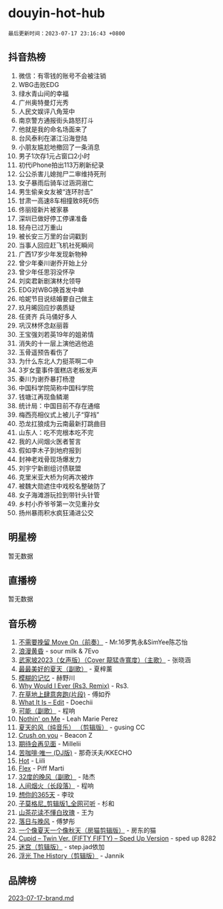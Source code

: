 # douyin-hot-hub

`最后更新时间：2023-07-17 23:16:43 +0800`

## 抖音热榜

1. 微信：有零钱的账号不会被注销
1. WBG击败EDG
1. 绿水青山间的幸福
1. 广州奥特曼灯光秀
1. 人民文娱评八角笼中
1. 南京警方通报街头路怒打斗
1. 他就是我的命名场面来了
1. 台风泰利在湛江沿海登陆
1. 小朋友尴尬地撤回了一条消息
1. 男子1次存1元占窗口2小时
1. 初代iPhone拍出113万刷新纪录
1. 公公杀害儿媳抛尸二审维持死刑
1. 女子暴雨后骑车过涵洞溺亡
1. 男生偷亲女友被“连环肘击”
1. 甘肃一高速8车相撞致8死6伤
1. 佟丽娅新片被家暴
1. 深圳已做好停工停课准备
1. 轻舟已过万重山
1. 被长安三万里的台词戳到
1. 当事人回应赶飞机社死瞬间
1. 广西17岁少年发现新物种
1. 曾少年秦川谢乔开始上分
1. 曾少年任思羽没怀孕
1. 刘奕君新剧演林允领导
1. EDG对WBG换首发中单
1. 哈妮节目说结婚要自己做主
1. 玖月晞回应抄袭质疑
1. 任贤齐 兵马俑好多人
1. 巩汉林怀念赵丽蓉
1. 王宝强刘若英19年的姐弟情
1. 消失的十一层上演他逃他追
1. 玉骨遥预告看伤了
1. 为什么东北人力挺茶啊二中
1. 3岁女童事件蛋糕店老板发声
1. 秦川为谢乔暴打杨澄
1. 中国科学院简称中国科学院
1. 钱塘江再现鱼鳞潮
1. 统计局：中国目前不存在通缩
1. 梅西亮相仪式上被儿子“穿裆”
1. 恐龙扛狼成为云南最新打跳曲目
1. 山东人：吃不完根本吃不完
1. 我的人间烟火医者誓言
1. 假如李木子到地府报到
1. 封神老戏骨现场爆发力
1. 刘宇宁新剧组讨债联盟
1. 克里米亚大桥为何再次被炸
1. 被魏大勋遮住中戏校名整破防了
1. 女子海滩游玩捡到带针头针管
1. 乡村小乔爷爷第一次见重孙女
1. 扬州暴雨积水疯狂涌进公交

## 明星榜

暂无数据

## 直播榜

暂无数据

## 音乐榜

1. [不需要挽留 Move On（前奏）](https://sf6-cdn-tos.douyinstatic.com/obj/tos-cn-ve-2774/ooCBhgCCkF4nExzQL9WZSUbitfA8IsDkgQIYhe) - Mr.16罗隽永&SimYee陈芯怡
1. [浪漫黄昏](https://sf6-cdn-tos.douyinstatic.com/obj/tos-cn-ve-2774/a2e4e0b8cf8b4cc0a6bfed7cd21bd5a0) - sour milk & 7Evo
1. [武家坡2023（女声版）（Cover 龍猛寺寬度）（主歌）](https://sf3-cdn-tos.douyinstatic.com/obj/tos-cn-ve-2774/oEIACj0tGBoytgZUwEUCP8DAIgnZfwGIfb9xjD) - 张晓涵
1. [最最美好的夏天（副歌）](https://sf6-cdn-tos.douyinstatic.com/obj/tos-cn-ve-2774/o4FMghDLZkPIkCutdrsXlbTHcaZztBfeCp9AFS) - 夏梓薰
1. [模糊的记忆](https://sf3-cdn-tos.douyinstatic.com/obj/tos-cn-ve-2774/ocrRNOQnkB1MNO9eD1sd3CIytBehbIbglZUFAT) - 赫野川
1. [Why Would I Ever (Rs3. Remix)](https://sf3-cdn-tos.douyinstatic.com/obj/tos-cn-ve-2774/oQNX0xZhO8IXeCRjCJQUZzkfQNLi2ItDAzEBgz) - Rs3.
1. [在草地上肆意奔跑(片段)](https://sf6-cdn-tos.douyinstatic.com/obj/tos-cn-ve-2774/8831d494742f45dabdfa8adb8b817259) - 傅如乔
1. [What It Is – Edit](https://sf3-cdn-tos.douyinstatic.com/obj/tos-cn-ve-2774/o0mszhwrI3yCyGWBMAaQUof2lTzIXANSLrBh4L) - Doechii
1. [可能（副歌）](https://sf6-cdn-tos.douyinstatic.com/obj/tos-cn-ve-2774/cde1731888894259b333569393c2fb51) - 程响
1. [Nothin' on Me](https://sf6-cdn-tos.douyinstatic.com/obj/tos-cn-ve-2774/4db3d954346848aaa9ec9709bb1eace1) - Leah Marie Perez
1. [夏天的风（纯音乐） （剪辑版）](https://sf6-cdn-tos.douyinstatic.com/obj/tos-cn-ve-2774/oUzLjBZZFQAoNRmGokEeD5zfQCObp6UeFAnTa6) - gusing CC
1. [Crush on you](https://sf6-cdn-tos.douyinstatic.com/obj/tos-cn-ve-2774/b23c3d5786714e90898fb2a43fb44ff7) - Beacon Z
1. [期待会再见面](https://sf3-cdn-tos.douyinstatic.com/obj/tos-cn-ve-2774/oILtyb5PbgnZnnFogRIDCNBDmAzeQk8BjThRfX) - Millelii
1. [苦咖啡·唯一 (DJ版)](https://sf6-cdn-tos.douyinstatic.com/obj/tos-cn-ve-2774/oohZWXUzNXlh9bzpBgNUfJCQHGILwWgDBaejQt) - 那奇沃夫/KKECHO
1. [Hot](https://sf3-cdn-tos.douyinstatic.com/obj/tos-cn-ve-2774/a63be641febf4335a8996c8a877dee1c) - Liili
1. [Flex](https://sf6-cdn-tos.douyinstatic.com/obj/tos-cn-ve-2774/fdd81ae057724bbe9f599a36af513da8) - Piff Marti
1. [32度的晚风（副歌）](https://sf6-cdn-tos.douyinstatic.com/obj/tos-cn-ve-2774/o8mEd4CARee2Lv5ReRW2KyIyZ9Q1YojfPZyXHA) - 陆杰
1. [人间烟火（长段落）](https://sf6-cdn-tos.douyinstatic.com/obj/tos-cn-ve-2774/eeb7f9f284d74db097f8341ace44bfa2) - 程响
1. [想你的365天](https://sf3-cdn-tos.douyinstatic.com/obj/tos-cn-ve-2774/f9f7574abe01480a95d11e74817984b4) - 李玟
1. [子莫格尼_剪辑版1_全网可听](https://sf3-cdn-tos.douyinstatic.com/obj/tos-cn-ve-2774/okgjBiZZDqmeFfACngDQ48okZJ9knBMDtbwo8Q) - 杉和
1. [山茶花读不懂白玫瑰](https://sf3-cdn-tos.douyinstatic.com/obj/tos-cn-ve-2774/osfn8B7DktrRHEPJgPCfDbw7QDQEkwC16BxZg9) - 王为
1. [落日与晚风](https://sf6-cdn-tos.douyinstatic.com/obj/tos-cn-ve-2774/oIGWNBzwrUqAmfsCxckzkGhWQIaAAUgU19HChy) - 傅梦彤
1. [一个像夏天一个像秋天（房猫剪辑版）](https://sf6-cdn-tos.douyinstatic.com/obj/tos-cn-ve-2774/a5a649d88ef0437b918efc8be7005a59) - 房东的猫
1. [Cupid – Twin Ver. (FIFTY FIFTY) – Sped Up Version](https://sf3-cdn-tos.douyinstatic.com/obj/tos-cn-ve-2774/oMonQQ6t8nCfUnw44y8XBZkJytCgEBtWYebB2D) - sped up 8282
1. [迷宫（剪辑版）](https://sf6-cdn-tos.douyinstatic.com/obj/tos-cn-ve-2774/oUkKabRnnDiI8GjaQrDHYQh0VCgQB0AA4ezefF) - step.jad依加
1. [浮光 The History（剪辑版）](https://sf3-cdn-tos.douyinstatic.com/obj/tos-cn-ve-2774/oIkABGgUD0nCgDneOBBKSj79UBoAZtQjIi3fbl) - Jannik

## 品牌榜

[2023-07-17-brand.md](2023-07-17-brand.md)
